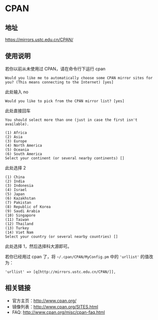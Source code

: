 # CPAN

## 地址

<https://mirrors.ustc.edu.cn/CPAN/>

## 使用说明

若你以前从未使用过 CPAN，请在命令行下运行 cpan

    Would you like me to automatically choose some CPAN mirror sites for you? (This means connecting to the Internet) [yes]

此处输入 no

    Would you like to pick from the CPAN mirror list? [yes]

此处直接回车

    You should select more than one (just in case the first isn't available).

    (1) Africa
    (2) Asia
    (3) Europe
    (4) North America
    (5) Oceania
    (6) South America
    Select your continent (or several nearby continents) []

此处选择 2

    (1) China
    (2) India
    (3) Indonesia
    (4) Israel
    (5) Japan
    (6) Kazakhstan
    (7) Pakistan
    (8) Republic of Korea
    (9) Saudi Arabia
    (10) Singapore
    (11) Taiwan
    (12) Thailand
    (13) Turkey
    (14) Viet Nam
    Select your country (or several nearby countries) []

此处选择 1，然后选择科大源即可。

若你已经用过 cpan 了，将 `~/.cpan/CPAN/MyConfig.pm` 中的 `'urllist'` 的值改为：

    'urllist' => [q[http://mirrors.ustc.edu.cn/CPAN/]],

## 相关链接

- 官方主页：<http://www.cpan.org/>
- 镜像列表：<http://www.cpan.org/SITES.html>
- FAQ: <http://www.cpan.org/misc/cpan-faq.html>

